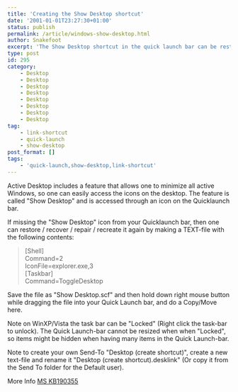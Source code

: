 ```yaml
---
title: 'Creating the Show Desktop shortcut'
date: '2001-01-01T23:27:30+01:00'
status: publish
permalink: /article/windows-show-desktop.html
author: Snakefoot
excerpt: 'The Show Desktop shortcut in the quick launch bar can be restored if deleted.'
type: post
id: 295
category:
    - Desktop
    - Desktop
    - Desktop
    - Desktop
    - Desktop
    - Desktop
    - Desktop
    - Desktop
tag:
    - link-shortcut
    - quick-launch
    - show-desktop
post_format: []
tags:
    - 'quick-launch,show-desktop,link-shortcut'
---
```

Active Desktop includes a feature that allows one to minimize all active Windows, so one can easily access the icons on the desktop. The feature is called "Show Desktop" and is accessed through an icon on the Quicklaunch bar.  
  
 If missing the "Show Desktop" icon from your Quicklaunch bar, then one can restore / recover / repair / recreate it again by making a TEXT-file with the following contents:

> \[Shell\]  
>  Command=2  
>  IconFile=explorer.exe,3  
>  \[Taskbar\]  
>  Command=ToggleDesktop

 Save the file as "Show Desktop.scf" and then hold down right mouse button while dragging the file into your Quick Launch bar, and do a Copy/Move here.  
  
 Note on WinXP/Vista the task bar can be "Locked" (Right click the task-bar to unlock). The Quick Launch-bar cannot be resized when when "Locked", so items might be hidden when having many items in the Quick Launch-bar.  
  
 Note to create your own Send-To "Desktop (create shortcut)", create a new text-file and rename it "Desktop (create shortcut).desklink" (Or copy it from the Send To folder for the Default user).  
  
 More Info [MS KB190355](http://support.microsoft.com/kb/190355 "How to Re-create the Show Desktop Icon on Quick Launch Toolbar [Q190355]")  